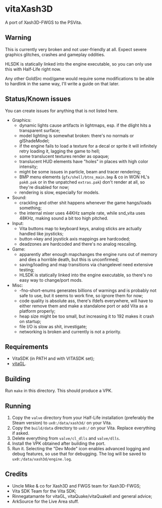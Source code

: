 # vitaXash3D
A port of Xash3D-FWGS to the PSVita.

## Warning
This is currently very broken and not user-friendly at all. Expect severe graphics glitches, crashes and gameplay oddities.

HLSDK is statically linked into the engine executable, so you can only use this with Half-Life right now.

Any other GoldSrc mod/game would require some modifications to be able to hardlink in the same way, I'll write a guide on that later.

## Status/Known issues
You can create issues for anything that is not listed here.
* Graphics:
  * dynamic lights cause artifacts in lightmaps, esp. if the dlight hits a transparent surface;
  * model lighting is somewhat broken: there's no normals or glShadeModel;
  * if the engine fails to load a texture for a decal or sprite it will infinitely retry loading it, lagging the game to hell;
  * some translucent textures render as opaque;
  * translucent HUD elements have "holes" in places with high color intensity;
  * might be some issues in particle, beam and tracer rendering;
  * BMP menu elements (`gfx/shell/btns_main.bmp` & co in WON HL's `pak0.pak` or in the unpatched `extras.pak`) don't render at all, so they're disabled for now;
  * rendering is slow, especially for models.
* Sound:
  * crackling and other shit happens whenever the game hangs/loads something;
  * the internal mixer uses 44KHz sample rate, while snd_vita uses 48KHz, making sound a bit too high pitched.
* Input:
  * Vita buttons map to keyboard keys, analog sticks are actually handled like joysticks;
  * button->key and joystick axis mappings are hardcoded;
  * deadzones are hardcoded and there's no analog rescaling.
* Game:
  * apparently after enough mapchanges the engine runs out of memory and dies a horrible death, but this is unconfirmed;
  * saving/loading and map transitions via changelevel need extensive testing;
  * HLSDK is statically linked into the engine executable, so there's no easy way to change/port mods.
* Misc:
  * -fno-short-enums generates billions of warnings and is probably not safe to use, but it seems to work fine, so ignore them for now;
  * code quality is absolute ass, there's ifdefs everywhere, will have to either remove them and make a standalone port or add Vita as a platform properly;
  * heap size might be too small, but increasing it to 192 makes it crash on startup;
  * file I/O is slow as shit, investigate;
  * networking is broken and currently is not a priority.

## Requirements
- VitaSDK (in PATH and with VITASDK set);
- [vitaGL](https://github.com/Rinnegatamante/vitaGL).

## Building
Run `make` in this directory. This should produce a VPK.

## Running
1. Copy the `valve` directory from your Half-Life installation (preferably the Steam version) to `ux0:/data/xash3d/` on your Vita.
2. Copy the `build/data` directory to `ux0:/` on your Vita. Replace everything if asked.
3. Delete everything from `valve/cl_dlls` and `valve/dlls`.
4. Install the VPK obtained after building the port.
5. Run it.
Selecting the "Dev Mode" icon enables advanced logging and debug features, so use that for debugging. The log will be saved to `ux0:/data/xash3d/engine.log`.

## Credits
- Uncle Mike & co for Xash3D and FWGS team for Xash3D-FWGS;
- Vita SDK Team for the Vita SDK;
- Rinnegatamante for vitaGL, vitaQuake/vitaQuakeII and general advice;
- ArkSource for the Live Area stuff.
